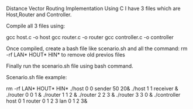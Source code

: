 Distance Vector Routing Implementation Using C
I have 3 files which are Host,Router and Controller.

Compile all 3 files using:

gcc host.c -o host
gcc router.c -o router
gcc controller.c -o controller

Once compiled, create a bash file like scenario.sh and all the command:
rm -rf LAN* HOUT* HIN* to remove old previos files

Finally run the scenario.sh file using bash command.

Scenario.sh file example:

 rm -rf LAN* HOUT* HIN*
./host 0 0 sender 50 20&
./host 1 1 receiver &
./router 0 0 1 &
./router 1 1 2 &
./router 2 2 3 &
./router 3 3 0 &
./controller host 0 1 router 0 1 2 3 lan 0 1 2 3&
                                                  
